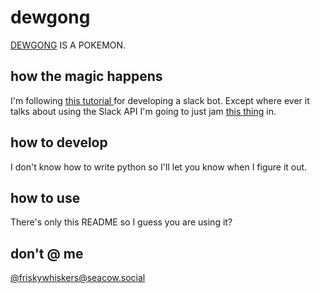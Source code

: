 # dewgong
[DEWGONG](https://seacow.social/@dewgong) IS A POKEMON.

## how the magic happens
I'm following [this tutorial ](https://www.fullstackpython.com/blog/build-first-slack-bot-python.html) for developing a slack bot. Except where ever it talks about using the Slack API I'm going to just jam [this thing](https://github.com/halcy/Mastodon.py) in.

## how to develop
I don't know how to write python so I'll let you know when I figure it out.

## how to use
There's only this README so I guess you are using it?

## don't @ me

[@friskywhiskers@seacow.social](https://seacow.social/@friskywhiskers)